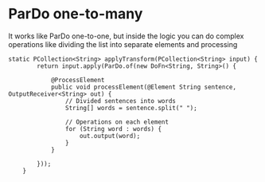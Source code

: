 # ParDo one-to-many

It works like ParDo one-to-one, but inside the logic you can do complex operations like dividing the list into separate elements and processing

```
static PCollection<String> applyTransform(PCollection<String> input) {
        return input.apply(ParDo.of(new DoFn<String, String>() {

            @ProcessElement
            public void processElement(@Element String sentence, OutputReceiver<String> out) {
                // Divided sentences into words 
                String[] words = sentence.split(" ");

                // Operations on each element
                for (String word : words) {
                    out.output(word);
                }
            }

        }));
    }
```